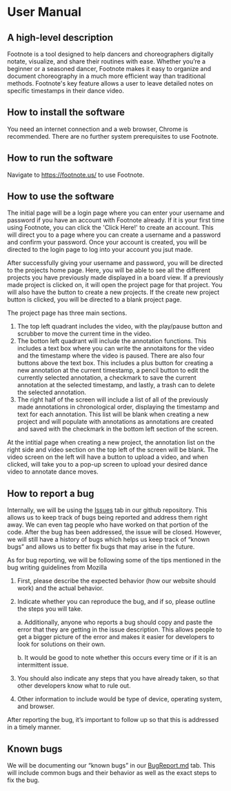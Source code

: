 # User Manual

## A high-level description

Footnote is a tool designed to help dancers and choreographers digitally notate, visualize, and
share their routines with ease. Whether you’re a beginner or a seasoned dancer, Footnote makes it
easy to organize and document choreography in a much more efficient way than traditional methods.
Footnote's key feature allows a user to leave detailed notes on specific timestamps in their dance
video.

## How to install the software

You need an internet connection and a web browser, Chrome is recommended. There are no further system prerequisites to use Footnote.

## How to run the software

Navigate to <https://footnote.us/> to use Footnote.

## How to use the software

The initial page will be a login page where you can enter your username and password if you have an account with Footnote already. If it is your first time using Footnote, you can click the 'Click Here!' to create an account. This will direct you to a page where you can create a username and a password and confirm your password. Once your account is created, you will be directed to the login page to log into your account you jsut made.

After successfully giving your username and password, you will be directed to the projects home page. Here, you will be able to see all the different projects you have previously made displayed in a board view. If a previously made project is clicked on, it will open the project page for that project. You will also have the button to create a new projects. If the create new project button is clicked, you will be directed to a blank project page.

The project page has three main sections.

1. The top left quadrant includes the video, with the play/pause button and scrubber to move the current time in the video.
2. The botton left quadrant will include the annotation functions. This includes a text box where you can write the annotaitons for the video and the timestamp where the video is paused. There are also four buttons above the text box. This includes a plus button for creating a new annotation at the current timestamp, a pencil button to edit the currently selected annotation, a checkmark to save the current annotation at the selected timestamp, and lastly, a trash can to delete the selected annotation.
3. The right half of the screen will include a list of all of the previously made annotations in chronological order, displaying the timestamp and text for each annotation. This list will be blank when creating a new project and will populate with annotations as annotations are created and saved with the checkmark in the bottom left section of the screen.

At the intitial page when creating a new project, the annotation list on the right side and video section on the top left of the screen will be blank. The video screen on the left will have a button to upload a video, and when clicked, will take you to a pop-up screen to upload your desired dance video to annotate dance moves.

## How to report a bug

Internally, we will be using the [Issues](https://github.com/miahuynhh/footnote/issues) tab in our github repository. This allows us to keep track of bugs being reported and address them right away. We can even tag people who have worked on that portion of the code. After the bug has been addressed, the issue will be closed. However, we will still have a history of bugs which helps us keep track of “known bugs” and allows us to better fix bugs that may arise in the future.

As for bug reporting, we will be following some of the tips mentioned in the bug writing guidelines from Mozilla

1.  First, please describe the expected behavior (how our website should work) and the actual behavior. 

2.  Indicate whether you can reproduce the bug, and if so, please outline the steps you will take.

    a.  Additionally, anyone who reports a bug should copy and paste the error that they are getting in the issue description. This allows people to get a bigger picture of the error and makes it easier for developers to look for solutions on their own. 

    b.  It would be good to note whether this occurs every time or if it is an intermittent issue. 

3.  You should also indicate any steps that you have already taken, so that other developers know what to rule out. 

4.  Other information to include would be type of device, operating system, and browser. 

After reporting the bug, it’s important to follow up so that this is addressed in a timely manner.

## Known bugs

We will be documenting our “known bugs” in our [BugReport.md](./BugReport.md) tab. This will include common bugs and their behavior as well as the exact steps to fix the bug.

